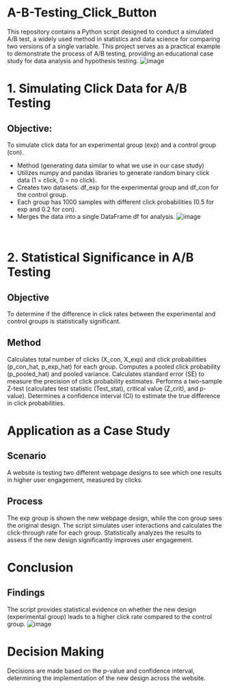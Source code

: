 # A-B-Testing_Click_Button
This repository contains a Python script designed to conduct a simulated A/B test, a widely used method in statistics and data science for comparing two versions of a single variable. This project serves as a practical example to demonstrate the process of A/B testing, providing an educational case study for data analysis and hypothesis testing.
![image](https://github.com/NamanJain1296/A-B-Testing_Click_Button/assets/113998224/3905e268-1e92-44fa-aa29-207fb4dffb8c)
<br/>
# 1. Simulating Click Data for A/B Testing
## Objective:
To simulate click data for an experimental group (exp) and a control group (con).

- Method (generating data similar to what we use in our case study)
- Utilizes numpy and pandas libraries to generate random binary click data (1 = click, 0 = no click).
- Creates two datasets: df_exp for the experimental group and df_con for the control group.
- Each group has 1000 samples with different click probabilities (0.5 for exp and 0.2 for con).
- Merges the data into a single DataFrame df for analysis.
  ![image](https://github.com/NamanJain1296/A-B-Testing_Click_Button/assets/113998224/16033806-b6e7-471a-89ef-b8050d862f63)
<br/>

# 2. Statistical Significance in A/B Testing
## Objective
To determine if the difference in click rates between the experimental and control groups is statistically significant.

## Method
Calculates total number of clicks (X_con, X_exp) and click probabilities (p_con_hat, p_exp_hat) for each group.
Computes a pooled click probability (p_pooled_hat) and pooled variance.
Calculates standard error (SE) to measure the precision of click probability estimates.
Performs a two-sample Z-test (calculates test statistic (Test_stat), critical value (Z_crit), and p-value).
Determines a confidence interval (CI) to estimate the true difference in click probabilities.
<br/>
# Application as a Case Study
## Scenario
A website is testing two different webpage designs to see which one results in higher user engagement, measured by clicks.

## Process
The exp group is shown the new webpage design, while the con group sees the original design.
The script simulates user interactions and calculates the click-through rate for each group.
Statistically analyzes the results to assess if the new design significantly improves user engagement.
<br/>
# Conclusion
## Findings
The script provides statistical evidence on whether the new design (experimental group) leads to a higher click rate compared to the control group.
![image](https://github.com/NamanJain1296/A-B-Testing_Click_Button/assets/113998224/363ec577-0052-4a34-a91d-7c2024637e40)
<br/>
# Decision Making
Decisions are made based on the p-value and confidence interval, determining the implementation of the new design across the website.

